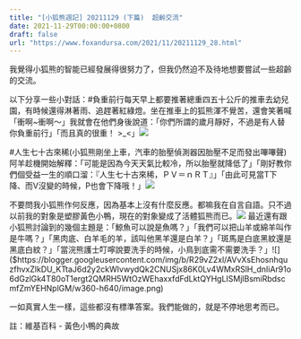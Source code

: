 ```yaml
---
title: "[小狐熊週記] 20211129 (下篇)  超齡交流"
date: 2021-11-29T00:00:00+0800
draft: false
url: "https://www.foxandursa.com/2021/11/20211129_28.html"
---
```


我覺得小狐熊的智能已經發展得很努力了，但我仍然迫不及待地想要嘗試一些超齡的交流。

以下分享一些小對話：#負重前行每天早上都要推著總重四五十公斤的推車去幼兒園，有時候還得淋著雨、追趕著紅綠燈。坐在推車上的狐熊渾不覺苦，還會笑著喊「衝啊~衝啊～」我就會在他們身後說道：「你們所謂的歲月靜好，不過是有人替你負重前行」「而且真的很重！ >_<」![]($https://blogger.googleusercontent.com/img/b/R29vZ2xl/AVvXsEjrMHUp_aVb3XmPYybuEnqOgah-T2JlRpTnV43Rv9j4c-DEESXwshrGaYAX2PsfBAOdg33P6dr7dlx8cY6AiGiXMnpaq-j3yHVtv-Czs4cKucCGzzdUjVIcl3iKYqarI94C7koUzDFRN3Q/w400-h244/image.png)

#人生七十古來稀(小狐熊剛坐上車，汽車的胎壓偵測器因胎壓不足而發出嗶嗶聲)阿羊趁機開始解釋：「可能是因為今天天氣比較冷，所以胎壓就降低了」「剛好教你們個受益一生的順口溜：『人生七十古來稀，ＰＶ＝ｎＲＴ』」「由此可見當T下降、而V沒變的時候，P也會下降哦！」![]($https://blogger.googleusercontent.com/img/b/R29vZ2xl/AVvXsEitMVeBOgsueK6vUwoK26n0uLdv9kEoxalUsi0f82pS4O0zq5p_sW4rp5zbT7r8TEEWu3qtD3ozwoPM1Ssyb89JxJEJeZMLRyiZ16FqLWxrjM2glCtqFC1XHQaCE_XBZ-fcNGm2Czsh1gI/w343-h400/image.png)

不要問我小狐熊作何反應，因為基本上沒有什麼反應。都嘛我在自言自語。只不過以前我的對象是塑膠黃色小鴨，現在的對象變成了活體狐熊而已。![]($https://blogger.googleusercontent.com/img/b/R29vZ2xl/AVvXsEi6PlJo4cICeTcSaVvQUCSI4dPb9c6kqTKtavlLjuFA73_OEyLMQjrrFrrvg3ob6qXRAOi17h7seCx_OvdkaS2NvoCoCAyo3R32Qk0YdiarmDUfZjnEyVUMOXjAyp0KvJaNxtpbtkELc48/)
最近還有跟小狐熊討論到的幾個主題是：「鯨魚可以說是魚嗎？」「我們可以把山羊或綿羊叫作是牛嗎？」「黑肉底、白羊毛的羊，該叫他黑羊還是白羊？」「斑馬是白底黑紋還是黑底白紋？」「當浣熊護士叮嚀說要洗手的時候，小鳥到底需不需要洗手？」![]($https://blogger.googleusercontent.com/img/b/R29vZ2xl/AVvXsEhosnhquzfhvxZlkDU_KTtaJ6d2y2ckWIvwydQk2CNUSjx86K0Lv4WMxRSlH_dnIiAr91o6dGzlGk4T80oT1ergt2QMRH5WtOzWEhaxxfdFdLktQYHgLISMjlBsmiRbdscmfZmYEHNplGM/w360-h640/image.png)

一如真實人生一樣，這些都沒有標準答案。我們能做的，就是不停地思考而已。


註：維基百科 - 黃色小鴨的典故
